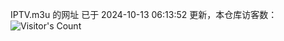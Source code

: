 IPTV.m3u 的网址 已于 2024-10-13 06:13:52 更新，本仓库访客数：![Visitor's Count](https://profile-counter.glitch.me/hero1898_tv/count.svg)
